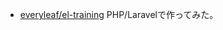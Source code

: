 * [everyleaf/el-training](https://github.com/everyleaf/el-training/blob/master/docs/el-training.md)
PHP/Laravelで作ってみた。